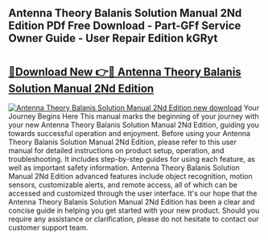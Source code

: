 ## Antenna Theory Balanis Solution Manual 2Nd Edition PDf Free Download - Part-GFf Service Owner Guide - User Repair Edition kGRyt

# <h2><a href="http://bc91255.oget.top/?id=Antenna+Theory+Balanis+Solution+Manual+2Nd+Edition">🔗Download New 👉🔴 Antenna Theory Balanis Solution Manual 2Nd Edition</a></h2>

[![Antenna Theory Balanis Solution Manual 2Nd Edition new download](https://i.imgur.com/5g1atiW.png)](http://bc91255.oget.top/?id=Antenna+Theory+Balanis+Solution+Manual+2Nd+Edition)
Your Journey Begins Here This manual marks the beginning of your journey with your new Antenna Theory Balanis Solution Manual 2Nd Edition, guiding you towards successful operation and enjoyment. Before using your Antenna Theory Balanis Solution Manual 2Nd Edition, please refer to this user manual for detailed instructions on product setup, operation, and troubleshooting. It includes step-by-step guides for using each feature, as well as important safety information. Antenna Theory Balanis Solution Manual 2Nd Edition advanced features include object recognition, motion sensors, customizable alerts, and remote access, all of which can be accessed and customized through the user interface. It's our hope that the Antenna Theory Balanis Solution Manual 2Nd Edition has been a clear and concise guide in helping you get started with your new product. Should you require any assistance or clarification, please do not hesitate to contact our customer support team.

